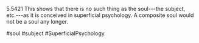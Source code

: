 5.5421 This shows that there is no such thing as the soul---the subject, etc.---as it is conceived in superficial psychology. 
A composite soul would not be a soul any longer.

#soul #subject #SuperficialPsychology 